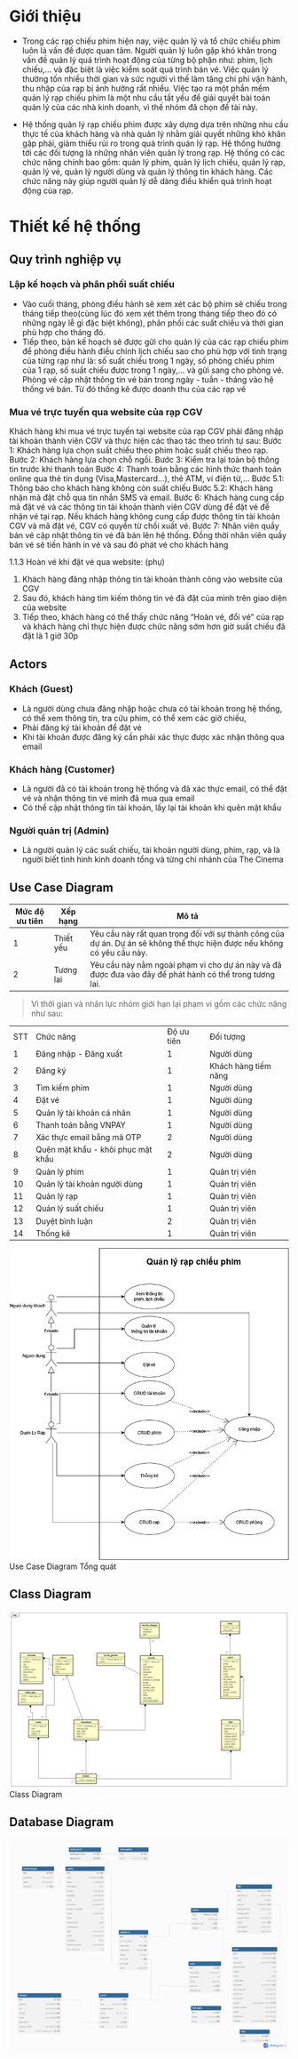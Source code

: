 # Giới thiệu

- Trong các rạp chiếu phim hiện nay, việc quản lý và tổ chức chiếu phim luôn là vấn đề được quan tâm. Người quản lý luôn
  gặp khó khăn trong vấn đề quản lý quá trình hoạt động của từng bộ phận như: phim, lịch chiếu,… và đặc biệt là việc
  kiểm soát quá trình bán vé. Việc quản lý thường tốn nhiều thời gian và sức người vì thế làm tăng chi phí vận hành, thu
  nhập của rạp bị ảnh hưởng rất nhiều. Việc tạo ra một phần mềm quản lý rạp chiếu phim là một nhu cầu tất yếu để giải
  quyết bài toán quản lý của các nhà kinh doanh, vì thế nhóm đã chọn đề tài này.

- Hệ thống quản lý rạp chiếu phim được xây dựng dựa trên những nhu cầu thực tế của khách hàng và nhà quản lý nhằm giải
  quyết những khó khăn gặp phải, giảm thiểu rủi ro trong quá trình quản lý rạp. Hệ thống hướng tới các đối tượng là
  những nhân viên quản lý trong rạp. Hệ thống có các chức năng chính bao gồm: quản lý phim, quản lý lịch chiếu, quản lý
  rạp, quản lý vé, quản lý người dùng và quản lý thông tin khách hàng. Các chức năng này giúp người quản lý dễ dàng điều
  khiển quá trình hoạt động của rạp.

# Thiết kế hệ thống

## Quy trình nghiệp vụ

###	Lập kế hoạch và phân phối suất chiếu
- Vào cuối tháng, phòng điều hành sẽ xem xét các bộ phim sẽ chiếu trong tháng tiếp theo(cùng lúc đó xem xét thêm trong tháng tiếp theo đó có những ngày lễ gì đặc biệt không), phân phối các suất chiếu và thời gian phù hợp cho tháng đó.
- Tiếp theo, bản kế hoạch sẽ được gửi cho quản lý của các rạp chiếu phim để phòng điều hành điều chỉnh lịch chiếu sao cho phù hợp với tình trạng của từng rạp như là: số suất chiếu trong 1 ngày, số phòng chiếu phim của 1 rạp, số suất chiếu được trong 1 ngày,... và gửi sang cho phòng vé. Phòng vé cập nhật thông tin vé bán trong ngày - tuần - tháng vào hệ thống vé bán. Từ đó thống kê được doanh thu của các rạp vé

###	Mua vé trực tuyến qua website của rạp CGV

Khách hàng khi mua vé trực tuyến tại website của rạp CGV phải đăng nhập tài khoản
thành viên CGV và thực hiện các thao tác theo trình tự sau:
Bước 1: Khách hàng lựa chọn suất chiếu theo phim hoặc suất chiếu theo rạp.
Bước 2: Khách hàng lựa chọn chỗ ngồi.
Bước 3: Kiểm tra lại toàn bộ thông tin trước khi thanh toán
Bước 4: Thanh toán bằng các hình thức thanh toán online qua thẻ tín dụng (Visa,Mastercard...), thẻ ATM, ví điện tử,...
Bước 5.1: Thông báo cho khách hàng không còn suất chiếu
Bước 5.2: Khách hàng nhận mã đặt chỗ qua tin nhắn SMS và email.
Bước 6: Khách hàng cung cấp mã đặt vé và các thông tin tài khoản thành viên CGV dùng để đặt vé để nhận vé tại rạp. Nếu khách hàng không cung cấp được thông tin tài khoản CGV và mã đặt vé, CGV có quyền từ chối xuất vé.
Bước 7: Nhân viên quầy bán vé cập nhật thông tin vé đã bán lên hệ thống. Đồng thời nhân viên quầy bán vé sẽ tiến hành in vé và sau đó phát vé cho khách hàng

1.1.3	Hoàn vé khi đặt vé qua website: (phụ)

1.	Khách hàng đăng nhập thông tin tài khoản thành công vào website của CGV
2.	Sau đó, khách hàng tìm kiếm thông tin vé đã đặt của mình trên giao diện của website
3.	Tiếp theo, khách hàng có thể thấy chức năng “Hoàn vé, đổi vé” của rạp và khách hàng chỉ thực hiện được chức năng sớm hơn giờ suất chiếu đã đặt là 1 giờ 30p



## Actors

### Khách (Guest)

- Là người dùng chưa đăng nhập hoặc chưa có tài khoản trong hệ thống, có thể xem thông tin, tra cứu phim, có thể xem các
  giờ chiếu,
- Phải đăng ký tài khoản để đặt vé
- Khi tài khoản được đăng ký cần phải xác thực được xác nhận thông qua email

### Khách hàng (Customer)

- Là người đã có tài khoản trong hệ thống và đã xác thực email, có thể đặt vé và nhận thông tin vé mình đã mua qua email
- Có thể cập nhật thông tin tài khoản, lấy lại tài khoản khi quên mật khẩu

### Người quản trị (Admin)

- Là người quản lý các suất chiếu, tài khoản người dùng, phim, rạp, và là người biết tình hình kinh doanh tổng và từng
  chi nhánh của The Cinema

## Use Case Diagram


| Mức độ ưu tiên | Xếp hạng  | Mô tả                                                                                                                   |
| -------------- | --------- | ----------------------------------------------------------------------------------------------------------------------- |
| 1              | Thiết yếu | Yêu cầu này rất quan trọng đối với sự thành công của dự án. Dự án sẽ không thể thực hiện được nếu không có yêu cầu này. |
| 2              | Tương lai | Yêu cầu này nằm ngoài phạm vi cho dự án này và đã được đưa vào đây để phát hành có thể trong tương lai.                 |

> Vì thời gian và nhân lực nhóm giới hạn lại phạm vi gồm các chức năng như sau:

|   |   |   |   |
|---|---|---|---|
|STT|Chức năng|Độ ưu tiên|Đối tượng|
|1|Đăng nhập - Đăng xuất|1|Người dùng|
|2|Đăng ký|1|Khách hàng tiềm năng|
|3|Tìm kiếm phim|1|Người dùng|
|4|Đặt vé|1|Người dùng|
|5|Quản lý tài khoản cá nhân|1|Người dùng|
|6|Thanh toán bằng VNPAY|1|Người dùng|
|7|Xác thực email bằng mã OTP|2|Người dùng|
|8|Quên mật khẩu - khôi phục mật khẩu|2|Người dùng|
|9|Quản lý phim|1|Quản trị viên|
|10|Quản lý tài khoản người dùng|1|Quản trị viên|
|11|Quản lý rạp|1|Quản trị viên|
|12|Quản lý suất chiếu|1|Quản trị viên|
|13|Duyệt bình luận|2|Quản trị viên|
|14|Thống kê|1|Quản trị viên|

![Use Case Diagram](./document/Usecase-movie-booking-1-6-24.png)
Use Case Diagram Tổng quát

## Class Diagram

![Use Case Diagram](./document/classdiagram-1-6-24.png)
Class Diagram


## Database Diagram


![DATABASE](./document/database-1-6-24.png)


